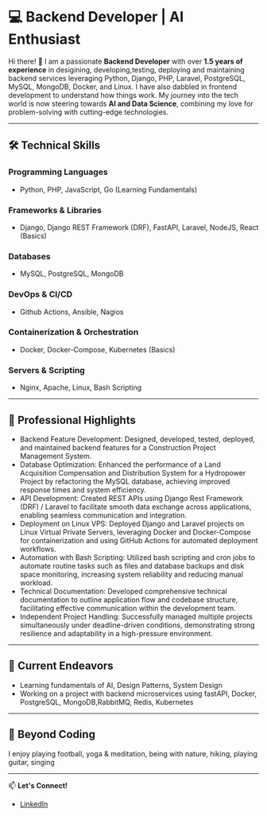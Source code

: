 <!--
**PrabinTmz/prabintmz** is a ✨ _special_ ✨ repository because its `README.md` (this file) appears on your GitHub profile.

Here are some ideas to get you started:

- 🔭 I’m currently working on ...
- 🌱 I’m currently learning ...
- 👯 I’m looking to collaborate on ...
- 🤔 I’m looking for help with ...
- 💬 Ask me about ...
- 📫 How to reach me: ...
- 😄 Pronouns: ...
- ⚡ Fun fact: ...
-->

# 💻 Backend Developer | AI Enthusiast

Hi there! 👋 I am a passionate **Backend Developer** with over **1.5 years of experience** in desigining, developing,testing, deploying and maintaining backend services leveraging Python, Django, PHP, Laravel, PostgreSQL, MySQL, MongoDB, Docker, and Linux. I have also dabbled in frontend development to understand how things work. My journey into the tech world is now steering towards **AI and Data Science**, combining my love for problem-solving with cutting-edge technologies.

---

## 🛠️ **Technical Skills**
### **Programming Languages**
- Python, PHP, JavaScript, Go (Learning Fundamentals)

### **Frameworks & Libraries**
- Django, Django REST Framework (DRF), FastAPI, Laravel, NodeJS, React (Basics)

### **Databases**
- MySQL, PostgreSQL, MongoDB

### **DevOps & CI/CD**
- Github Actions, Ansible, Nagios

### **Containerization & Orchestration**
- Docker, Docker-Compose, Kubernetes (Basics)

### **Servers & Scripting**
- Nginx, Apache, Linux, Bash Scripting

---

## 🌟 **Professional Highlights**
- Backend Feature Development: Designed, developed, tested, deployed, and maintained backend features for a Construction Project Management System.
- Database Optimization: Enhanced the performance of a Land Acquisition Compensation and
Distribution System for a Hydropower Project by refactoring the MySQL database, achieving improved
response times and system efficiency.
- API Development: Created REST APIs using Django Rest Framework (DRF) / Laravel to facilitate
smooth data exchange across applications, enabling seamless communication and integration.
- Deployment on Linux VPS: Deployed Django and Laravel projects on Linux Virtual Private Servers,
leveraging Docker and Docker-Compose for containerization and using GitHub Actions for automated
deployment workflows.
- Automation with Bash Scripting: Utilized bash scripting and cron jobs to automate routine tasks such
as files and database backups and disk space monitoring, increasing system reliability and reducing
manual workload.
- Technical Documentation: Developed comprehensive technical documentation to outline application
flow and codebase structure, facilitating effective communication within the development team.
- Independent Project Handling: Successfully managed multiple projects simultaneously under
deadline-driven conditions, demonstrating strong resilience and adaptability in a high-pressure
environment.

---

## 🌱 **Current Endeavors**
- Learning fundamentals of AI, Design Patterns, System Design 
- Working on a project with backend microservices using fastAPI, Docker, PostgreSQL, MongoDB,RabbitMQ, Redis, Kubernetes
---

## 🙌 **Beyond Coding**
I enjoy playing football, yoga & meditation, being with nature, hiking, playing guitar, singing

---

📫 **Let's Connect!**
- [LinkedIn](https://www.linkedin.com/in/prabin-tamang-nepal)
